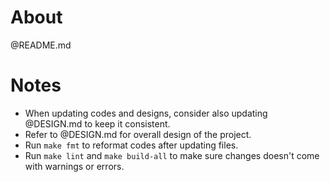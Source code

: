 # About

@README.md

# Notes

- When updating codes and designs, consider also updating @DESIGN.md to keep it consistent.
- Refer to @DESIGN.md for overall design of the project.
- Run `make fmt` to reformat codes after updating files.
- Run `make lint` and `make build-all` to make sure changes doesn't come with warnings or errors.
